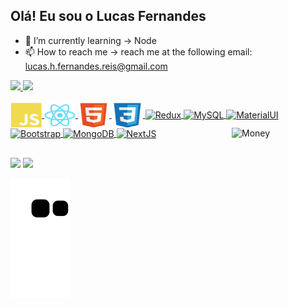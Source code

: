 ## Olá! Eu sou o Lucas Fernandes

- 🌱 I’m currently learning -> Node
- 📫 How to reach me -> reach me at the following email: lucas.h.fernandes.reis@gmail.com

 <div>
  <a href="https://github.com/lucasfernandes20">
  <img height="180em" src="https://github-readme-stats.vercel.app/api?username=lucasfernandes20&show_icons=true&theme=dracula&include_all_commits=true&count_private=true"/>
  <img height="180em" src="https://github-readme-stats.vercel.app/api/top-langs/?username=lucasfernandes20&layout=compact&langs_count=7&theme=dracula"/>
</div>
<div style="display: inline_block"><br>
  <img align="center" alt="Js" height="40" width="50" src="https://raw.githubusercontent.com/devicons/devicon/master/icons/javascript/javascript-plain.svg">
  <img align="center" alt="React" height="40" width="50" src="https://raw.githubusercontent.com/devicons/devicon/master/icons/react/react-original.svg">
  <img align="center" alt="HTML" height="40" width="50" src="https://raw.githubusercontent.com/devicons/devicon/master/icons/html5/html5-original.svg">
  <img align="center" alt="CSS" height="40" width="50" src="https://raw.githubusercontent.com/devicons/devicon/master/icons/css3/css3-original.svg">
  <img align="center" alt="Redux" height="40" width="50" src="https://cdn.jsdelivr.net/gh/devicons/devicon/icons/redux/redux-original.svg" />
  <img align="center" alt="MySQL" height="40" width="50" src="https://cdn.jsdelivr.net/gh/devicons/devicon/icons/mysql/mysql-original.svg" />
  <img align="center" alt="MaterialUI" height="40" width="50" src="https://cdn.jsdelivr.net/gh/devicons/devicon/icons/materialui/materialui-original.svg" />
  <img align="center" alt="Bootstrap" height="40" width="50" src="https://cdn.jsdelivr.net/gh/devicons/devicon/icons/bootstrap/bootstrap-original.svg" />
  <img align="right" alt="Money" height="150" width="150"  src="https://camo.githubusercontent.com/5fca3db52c463447c36cbf864b01eac247219e56ce24dc0169a66c62ae53a481/68747470733a2f2f6d656469612e67697068792e636f6d2f6d656469612f6475334a336358797a686a3735494f6776412f67697068792e676966">
 <img align="center" alt="MongoDB" height="50" width="50" src="https://img.icons8.com/color/480/mongodb.png" />
 <img align="center" alt="NextJS" height="50" width="50" src="https://qph.fs.quoracdn.net/main-qimg-744f96b18fb3ef81b05512d78b679e25" />

</div>
  
  ##
 
<div> 
  <a href = "mailto:lucas.h.fernandes.reis@gmail.com"><img src="https://img.shields.io/badge/-Gmail-%23333?style=for-the-badge&logo=gmail&logoColor=white" target="_blank"></a>
  <a href="https://www.linkedin.com/in/lucasfernandesreis/" target="_blank"><img src="https://img.shields.io/badge/-LinkedIn-%230077B5?style=for-the-badge&logo=linkedin&logoColor=white" target="_blank"></a> 
 
  ![Snake animation](https://github.com/rafaballerini/rafaballerini/blob/output/github-contribution-grid-snake.svg)
 
</div>
